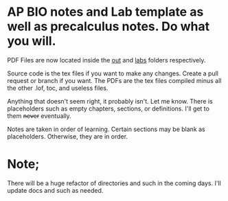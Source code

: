 # AP BIO notes and Lab template as well as precalculus notes. Do what you will.

PDF Files are now located inside the [out](https://github.com/Yeet7/Notes/tree/master/out) and [labs](https://github.com/Yeet7/Notes/tree/master/Labs) folders respectively. 

Source code is the tex files if you want to make any changes. Create a pull request or branch if you want. The PDFs are the tex files compiled minus all the other .lof, toc, and useless files.

Anything that doesn't seem right, it probably isn't. Let me know. There is placeholders such as empty chapters, sections, or definitions. I'll get to them ~~never~~ eventually.

Notes are taken in order of learning. Certain sections may be blank as placeholders. Otherwise, they are in order.

# Note;
There will be a huge refactor of directories and such in the coming days. I'll update docs and such as needed.
